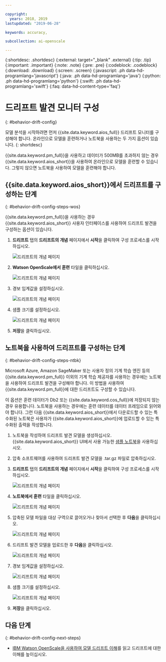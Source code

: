 ```yaml
---

copyright:
  years: 2018, 2019
lastupdated: "2019-06-28"

keywords: accuracy, 

subcollection: ai-openscale

---
```


{:shortdesc: .shortdesc}
{:external: target="_blank" .external}
{:tip: .tip}
{:important: .important}
{:note: .note}
{:pre: .pre}
{:codeblock: .codeblock}
{:download: .download}
{:screen: .screen}
{:javascript: .ph data-hd-programlang='javascript'}
{:java: .ph data-hd-programlang='java'}
{:python: .ph data-hd-programlang='python'}
{:swift: .ph data-hd-programlang='swift'}
{:faq: data-hd-content-type='faq'}

# 드리프트 발견 모니터 구성
{: #behavior-drift-config}

모델 분석을 시작하려면 먼저 {{site.data.keyword.aios_full}} 드리프트 모니터를 구성해야 합니다. 온라인으로 모델을 훈련하거나 노트북을 사용하는 두 가지 옵션이 있습니다.
{: shortdesc}

{{site.data.keyword.pm_full}}을 사용하고 데이터가 500MB를 초과하지 않는 경우
{{site.data.keyword.aios_short}}을 사용하여 온라인으로 모델을 훈련할 수 있습니다. 그렇지 않으면 노트북을 사용하여 모델을 훈련해야 합니다. 

## {{site.data.keyword.aios_short}}에서 드리프트를 구성하는 단계
{: #behavior-drift-config-steps-wos}

{{site.data.keyword.pm_full}}을 사용하는 경우 {{site.data.keyword.aios_short}} 사용자 인터페이스를 사용하여 드리프트 발견을 구성하는 옵션이 있습니다. 

1. **드리프트** 탭의 **드리프트의 개념** 페이지에서 **시작**을 클릭하여 구성 프로세스를 시작하십시오. 

   ![드리프트의 개념 페이지](images/drift-config-1.png)

2. **Watson OpenScale에서 훈련** 타일을 클릭하십시오. 

   ![드리프트의 개념 페이지](images/drift-config-2.png)

3. 경보 임계값을 설정하십시오. 

   ![드리프트의 개념 페이지](images/drift-config-3.png)

3. 샘플 크기를 설정하십시오. 

   ![드리프트의 개념 페이지](images/drift-config-4.png)
   
3. **저장**을 클릭하십시오.


## 노트북을 사용하여 드리프트를 구성하는 단계
{: #behavior-drift-config-steps-ntbk}

Microsoft Azure, Amazon SageMaker 또는 사용자 정의 기계 학습 엔진 등의 {{site.data.keyword.pm_full}} 이외의 기계 학습 제공자를 사용하는 경우에는 노트북을 사용하여 드리프트 발견을 구성해야 합니다. 이 방법을 사용하여 {{site.data.keyword.pm_full}}에 대한 드리프트도 구성할 수 있습니다. 

이 옵션은 훈련 데이터가 Db2 또는 {{site.data.keyword.cos_full}}에 저장되지 않는 경우 유용합니다. 노트북을 사용하는 경우에는 훈련 데이터를 데이터 프레임으로 읽어와야 합니다. 그런 다음 {{site.data.keyword.aios_short}}에서 다운로드할 수 있는 특수화된 노트북은 사용자가 {{site.data.keyword.aios_short}}에 업로드할 수 있는 특수화된 출력을 작성합니다. 

1. 노트북을 작성하여 드리프트 발견 모델을 생성하십시오. {{site.data.keyword.aios_short}} UI에서 사용 가능한 [샘플 노트북](https://github.com/IBM-Watson/aios-data-distribution/blob/master/training_statistics_notebook.ipynb)을 사용하십시오. 
2. 압축 소프트웨어를 사용하여 드리프트 발견 모델을 .tar.gz 파일로 압축하십시오. 

1. **드리프트** 탭의 **드리프트의 개념** 페이지에서 **시작**을 클릭하여 구성 프로세스를 시작하십시오. 

   ![드리프트의 개념 페이지](images/drift-config-1.png)

2. **노트북에서 훈련** 타일을 클릭하십시오. 

   ![드리프트의 개념 페이지](images/drift-config-2.png)

3. 압축된 모델 파일을 대상 구역으로 끌어오거나 찾아서 선택한 후 **다음**을 클릭하십시오. 

   ![드리프트의 개념 페이지](images/drift-config-2b.png)
   
3. 드리프트 발견 모델을 업로드한 후 **다음**을 클릭하십시오. 

   ![드리프트의 개념 페이지](images/drift-config-upload.png)
   
3. 경보 임계값을 설정하십시오. 

   ![드리프트의 개념 페이지](images/drift-config-3.png)

3. 샘플 크기를 설정하십시오. 

   ![드리프트의 개념 페이지](images/drift-config-4.png)
   
3. **저장**을 클릭하십시오.

## 다음 단계
{: #behavior-drift-config-next-steps}

- [IBM Watson OpenScale을 사용하여 모델 드리프트 이해](https://medium.com/@manish.bhide/4c5401aa8da4)를 읽고 드리프트에 대한 이해를 높이십시오. 
